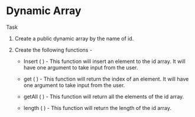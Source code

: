 # Dynamic Array

Task

1. Create a public dynamic array by the name of id.

2. Create the following functions -

   - Insert ( ) - This function will insert an element to the id array. It will have one argument to take input from the user.

   - get ( ) - This function will return the index of an element. It will have one argument to
     take input from the user.

   - getAll ( ) - This function will return all the elements of the id array.

   - length ( ) - This function will return the length of the id array.

